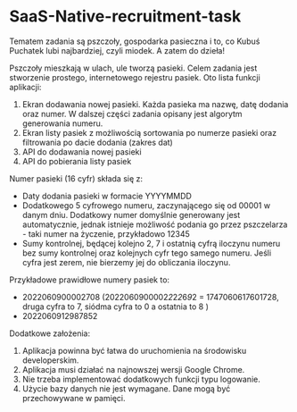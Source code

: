 # SaaS-Native-recruitment-task

Tematem zadania są pszczoły, gospodarka pasieczna i to, co Kubuś Puchatek lubi najbardziej, czyli miodek. A zatem do dzieła!

Pszczoły mieszkają w ulach, ule tworzą pasieki. Celem zadania jest stworzenie prostego, internetowego rejestru pasiek. Oto lista funkcji aplikacji:
1. Ekran dodawania nowej pasieki. Każda pasieka ma nazwę, datę dodania oraz numer. W dalszej części zadania opisany jest algorytm generowania numeru.
2. Ekran listy pasiek z możliwością sortowania po numerze pasieki oraz filtrowania  po dacie dodania (zakres dat)
3. API do dodawania nowej pasieki
4. API do pobierania listy pasiek

Numer pasieki (16 cyfr) składa się z:
- Daty dodania pasieki w formacie YYYYMMDD
- Dodatkowego 5 cyfrowego numeru, zaczynającego się od 00001 w danym dniu.
  Dodatkowy numer domyślnie generowany jest automatycznie, jednak istnieje możliwość podania go przez pszczelarza - taki numer na życzenie, przykładowo 12345
- Sumy kontrolnej, będącej kolejno 2, 7 i ostatnią cyfrą iloczynu numeru bez sumy kontrolnej oraz kolejnych cyfr tego samego numeru. Jeśli cyfra jest zerem, nie bierzemy jej do obliczania iloczynu.

Przykładowe prawidłowe numery pasiek to:
- 2022060900002708 (2022060900002*2*2*2*6*9*2 = 1747060617601728, druga cyfra to 7, siódma cyfra to 0 a ostatnia to 8 )
- 2022060912987852

Dodatkowe założenia:
1. Aplikacja powinna być łatwa do uruchomienia na środowisku developerskim.
2. Aplikacja musi działać na najnowszej wersji Google Chrome.
3. Nie trzeba implementować dodatkowych funkcji typu logowanie.
4. Użycie bazy danych nie jest wymagane. Dane mogą być przechowywane w pamięci.
